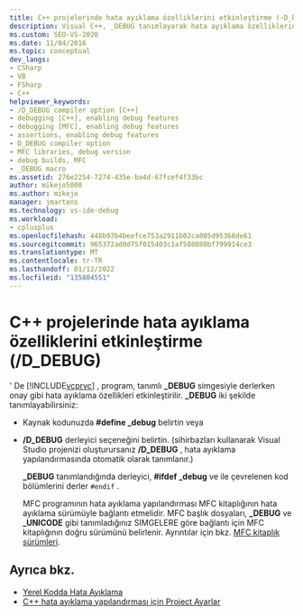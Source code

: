 ```yaml
---
title: C++ projelerinde hata ayıklama özelliklerini etkinleştirme (-D_DEBUG) | Microsoft Docs
description: Visual C++, _DEBUG tanımlayarak hata ayıklama özelliklerini etkinleştirirsiniz. Bunu nasıl yapacağınızı öğrenin ve bir MFC programını hata ayıklamak üzere bağlamayı öğrenin.
ms.custom: SEO-VS-2020
ms.date: 11/04/2016
ms.topic: conceptual
dev_langs:
- CSharp
- VB
- FSharp
- C++
helpviewer_keywords:
- /D_DEBUG compiler option [C++]
- debugging [C++], enabling debug features
- debugging [MFC], enabling debug features
- assertions, enabling debug features
- D_DEBUG compiler option
- MFC libraries, debug version
- debug builds, MFC
- _DEBUG macro
ms.assetid: 276e2254-7274-435e-ba4d-67fcef4f33bc
author: mikejo5000
ms.author: mikejo
manager: jmartens
ms.technology: vs-ide-debug
ms.workload:
- cplusplus
ms.openlocfilehash: 448b97b4beefce753a2911b02ca005d95368de61
ms.sourcegitcommit: 965372ad0d75f015403c1af508080bf799914ce3
ms.translationtype: MT
ms.contentlocale: tr-TR
ms.lasthandoff: 01/12/2022
ms.locfileid: "135804551"
---
```

# <a name="enabling-debug-features-in-c-projects-d_debug"></a>C++ projelerinde hata ayıklama özelliklerini etkinleştirme (/D_DEBUG)
' De [!INCLUDE[vcprvc](../code-quality/includes/vcprvc_md.md)] , program, tanımlı **_DEBUG** simgesiyle derlerken onay gibi hata ayıklama özellikleri etkinleştirilir. **_DEBUG** iki şekilde tanımlayabilirsiniz:

- Kaynak kodunuzda **#define _debug** belirtin veya

- **/D_DEBUG** derleyici seçeneğini belirtin. (sihirbazları kullanarak Visual Studio projenizi oluşturursanız **/D_DEBUG** , hata ayıklama yapılandırmasında otomatik olarak tanımlanır.)

  **_DEBUG** tanımlandığında derleyici, **#ifdef _debug** ve ile çevrelenen kod bölümlerini derler `#endif` .

  MFC programının hata ayıklama yapılandırması MFC kitaplığının hata ayıklama sürümüyle bağlantı etmelidir. MFC başlık dosyaları, **_DEBUG** ve **_UNICODE** gibi tanımladığınız SIMGELERE göre bağlantı için MFC kitaplığının doğru sürümünü belirlenir. Ayrıntılar için bkz. [MFC kitaplık sürümleri](/cpp/mfc/mfc-library-versions).

## <a name="see-also"></a>Ayrıca bkz.
- [Yerel Kodda Hata Ayıklama](../debugger/debugging-native-code.md)
- [C++ hata ayıklama yapılandırması için Project Ayarlar](../debugger/project-settings-for-a-cpp-debug-configuration.md)